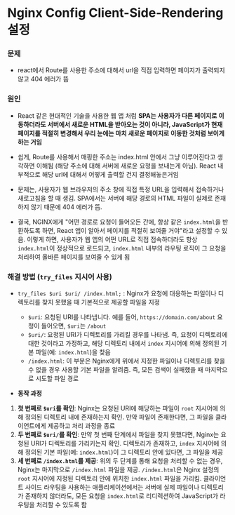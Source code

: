 # Nginx Config Client-Side-Rendering 설정

### 문제

- react에서 Route를 사용한 주소에 대해서 url을 직접 입력하면 페이지가 출력되지 않고 404 에러가 뜸

### 원인

- React 같은 현대적인 기술을 사용한 웹 앱 처럼 **SPA는 사용자가 다른 페이지로 이동하더라도 서버에서 새로운 HTML을 받아오는 것이 아니라, JavaScript가 현재 페이지를 적절히 변경해서 우리 눈에는 마치 새로운 페이지로 이동한 것처럼 보이게 하는 거임**
- 쉽게, Route를 사용해서 매핑한 주소는 index.html 안에서 그냥 이루어진다고 생각하면 이해됨 (해당 주소에 대해 서버에 새로운 요청을 보내는게 아님). React 내부적으로 해당 url에 대해서 어떻게 출력할 건지 결정해놓은거임

- 문제는, 사용자가 웹 브라우저의 주소 창에 직접 특정 URL을 입력해서 접속하거나 새로고침을 할 때 생김. SPA에서는 서버에 해당 경로의 HTML 파일이 실제로 존재하지 않기 때문에 404 에러가 뜸.

- 결국, NGINX에게 "어떤 경로로 요청이 들어오든 간에, 항상 같은 `index.html`을 반환하도록 하면, React 앱이 알아서 페이지를 적절히 보여줄 거야"라고 설정할 수 있음. 이렇게 하면, 사용자가 웹 앱의 어떤 URL로 직접 접속하더라도 항상 `index.html`이 정상적으로 로드되고, `index.html` 내부의 라우팅 로직이 그 요청을 처리하여 올바른 페이지를 보여줄 수 있게 됨

### 해결 방법 (`try_files` 지시어 사용)

- `try_files $uri $uri/ /index.html;` :  Nginx가 요청에 대응하는 파일이나 디렉토리를 찾지 못했을 때 기본적으로 제공할 파일을 지정
  - `$uri`: 요청된 URI를 나타냅니다. 예를 들어, `https://domain.com/about` 요청이 들어오면, `$uri`는 `/about`
  - `$uri/`: 요청된 URI가 디렉토리를 가리킬 경우를 나타냄. 즉, 요청이 디렉토리에 대한 것이라고 가정하고, 해당 디렉토리 내에서 `index` 지시어에 의해 정의된 기본 파일(예: `index.html`)을 찾음
  - `/index.html`: 이 부분은 Nginx에게 위에서 지정한 파일이나 디렉토리를 찾을 수 없을 경우 사용할 기본 파일을 알려줌. 즉, 모든 검색이 실패했을 때 마지막으로 시도할 파일 경로

- **동작 과정**

1. **첫 번째로 `$uri`를 확인**: Nginx는 요청된 URI에 해당하는 파일이 `root` 지시어에 의해 정의된 디렉토리 내에 존재하는지 확인. 만약 파일이 존재한다면, 그 파일을 클라이언트에게 제공하고 처리 과정을 종료
2. **두 번째로 `$uri/`를 확인**: 만약 첫 번째 단계에서 파일을 찾지 못했다면, Nginx는 요청된 URI가 디렉토리를 가리키는지 확인. 디렉토리가 존재하고, `index` 지시어에 의해 정의된 기본 파일(예: `index.html`)이 그 디렉토리 안에 있다면, 그 파일을 제공
3. **세 번째로 `/index.html`를 제공**: 위의 두 단계를 통해 요청을 처리할 수 없는 경우, Nginx는 마지막으로 `/index.html` 파일을 제공. `/index.html`은 Nginx 설정의 `root` 지시어에 지정된 디렉토리 안에 위치한 `index.html` 파일을 가리킴. 클라이언트 사이드 라우팅을 사용하는 애플리케이션에서는 서버에 실제 파일이나 디렉토리가 존재하지 않더라도, 모든 요청을 `index.html`로 리디렉션하여 JavaScript가 라우팅을 처리할 수 있도록 함
